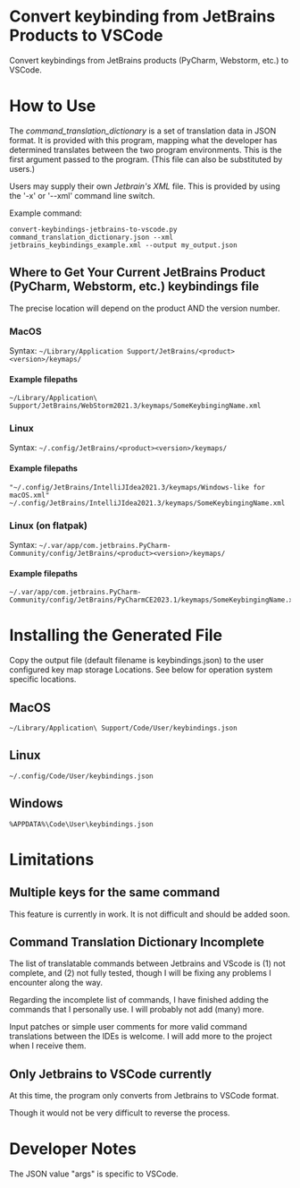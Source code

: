 # Convert keybinding from JetBrains Products to VSCode

Convert keybindings from JetBrains products (PyCharm, Webstorm, etc.) to VSCode.

# How to Use

The _command_translation_dictionary_ is a set of translation data in JSON format. It is provided with this program, mapping what the developer has determined translates between the two program environments. This is the first argument passed to the program. (This file can also be substituted by users.)

Users may supply their own _Jetbrain's XML_ file. This is provided by using the '-x' or '--xml' command line switch.

Example command:
```
convert-keybindings-jetbrains-to-vscode.py command_translation_dictionary.json --xml jetbrains_keybindings_example.xml --output my_output.json
```

## Where to Get Your Current JetBrains Product (PyCharm, Webstorm, etc.) keybindings file

The precise location will depend on the product AND the version number.

### MacOS

Syntax: ```~/Library/Application Support/JetBrains/<product><version>/keymaps/```

#### Example filepaths

    ~/Library/Application\ Support/JetBrains/WebStorm2021.3/keymaps/SomeKeybingingName.xml

### Linux

Syntax: ```~/.config/JetBrains/<product><version>/keymaps/```

#### Example filepaths

    "~/.config/JetBrains/IntelliJIdea2021.3/keymaps/Windows-like for macOS.xml"
    ~/.config/JetBrains/IntelliJIdea2021.3/keymaps/SomeKeybingingName.xml

### Linux (on flatpak)

Syntax: ```~/.var/app/com.jetbrains.PyCharm-Community/config/JetBrains/<product><version>/keymaps/```

#### Example filepaths

    ~/.var/app/com.jetbrains.PyCharm-Community/config/JetBrains/PyCharmCE2023.1/keymaps/SomeKeybingingName.xml


# Installing the Generated File

Copy the output file (default filename is keybindings.json) to the user configured key map storage Locations. See below for operation system specific locations.

## MacOS

    ~/Library/Application\ Support/Code/User/keybindings.json

## Linux

    ~/.config/Code/User/keybindings.json

## Windows

    %APPDATA%\Code\User\keybindings.json


# Limitations

## Multiple keys for the same command

This feature is currently in work. It is not difficult and should be added soon.

## Command Translation Dictionary Incomplete

The list of translatable commands between Jetbrains and VScode is (1) not complete, and (2) not fully tested, though I will be fixing any problems I encounter along the way.

Regarding the incomplete list of commands, I have finished adding the commands that I personally use. I will probably not add (many) more.

Input patches or simple user comments for more valid command translations between the IDEs is welcome. I will add more to the project when I receive them.

## Only Jetbrains to VSCode currently

At this time, the program only converts from Jetbrains to VSCode format.

Though it would not be very difficult to reverse the process.

# Developer Notes

The JSON value "args" is specific to VSCode.